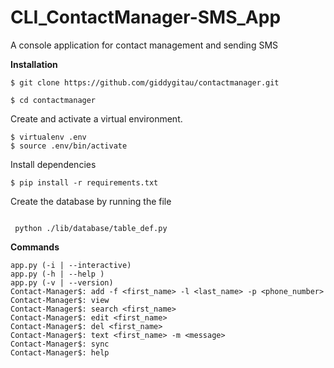 # CLI_ContactManager-SMS_App
A console application for contact management and sending SMS

**Installation**

`$ git clone https://github.com/giddygitau/contactmanager.git`

`$ cd contactmanager`
 
 Create and activate a virtual environment.
 
 ```
 $ virtualenv .env
 $ source .env/bin/activate
 ```
 
 Install dependencies
 
 `$ pip install -r requirements.txt`


Create the database by running the file

```

 python ./lib/database/table_def.py

```


 **Commands**
 
 ```
 app.py (-i | --interactive)
 app.py (-h | --help )
 app.py (-v | --version)
 Contact-Manager$: add -f <first_name> -l <last_name> -p <phone_number>
 Contact-Manager$: view
 Contact-Manager$: search <first_name>
 Contact-Manager$: edit <first_name>
 Contact-Manager$: del <first_name>
 Contact-Manager$: text <first_name> -m <message>
 Contact-Manager$: sync
 Contact-Manager$: help

```
 